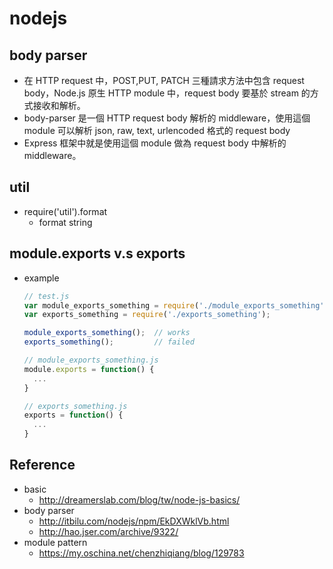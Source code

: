 # nodejs

## body parser
* 在 HTTP request 中，POST,PUT, PATCH 三種請求方法中包含 request body，Node.js 原生 HTTP module 中，request body 要基於 stream 的方式接收和解析。
* body-parser 是一個 HTTP request body 解析的 middleware，使用這個 module 可以解析 json, raw, text, urlencoded 格式的 request body
* Express 框架中就是使用這個 module 做為 request body 中解析的 middleware。

## util
* require('util').format
  * format string

## module.exports v.s exports
* example
  ```js
  // test.js
  var module_exports_something = require('./module_exports_something');
  var exports_something = require('./exports_something');
  
  module_exports_something();  // works
  exports_something();         // failed
  
  // module_exports_something.js
  module.exports = function() {
    ...
  }
  
  // exports_something.js
  exports = function() {
    ...
  }
  ```

## Reference
* basic
  * http://dreamerslab.com/blog/tw/node-js-basics/
* body parser
  * http://itbilu.com/nodejs/npm/EkDXWklVb.html
  * http://hao.jser.com/archive/9322/
* module pattern
  * https://my.oschina.net/chenzhiqiang/blog/129783
